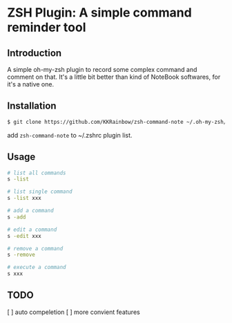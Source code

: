 # ZSH Plugin: A simple command reminder tool

## Introduction

A simple oh-my-zsh plugin to record some complex command and comment on that. It's a little bit better than kind of 
NoteBook softwares, for it's a native one.


## Installation

```bash
$ git clone https://github.com/KKRainbow/zsh-command-note ~/.oh-my-zsh/custom/plugins/zsh-command-note
```

add `` zsh-command-note `` to ~/.zshrc plugin list.


## Usage

```bash
# list all commands
s -list

# list single command
s -list xxx

# add a command
s -add

# edit a command
s -edit xxx

# remove a command
s -remove

# execute a command
s xxx
```

## TODO

[ ] auto compeletion
[ ] more convient features

